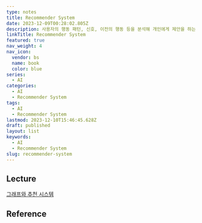 ```yaml
---
type: notes
title: Recommender System
date: 2023-12-09T00:28:02.805Z
description: 사용자의 행동 패턴, 신호, 이전의 행동 등을 분석해 개인에게 제안을 하는 것에 맞춤화된 기술
linkTitle: Recommender System
featured: true
nav_weight: 4
nav_icon:
  vendor: bs
  name: book
  color: blue
series:
  - AI
categories:
  - AI
  - Recommender System
tags:
  - AI
  - Recommender System
lastmod: 2023-12-10T15:46:45.628Z
draft: published
layout: list
keywords:
  - AI
  - Recommender System
slug: recommender-system
---
```


## Lecture

[그래프와 추천 시스템](https://www.boostcourse.org/ai211)

## Reference
